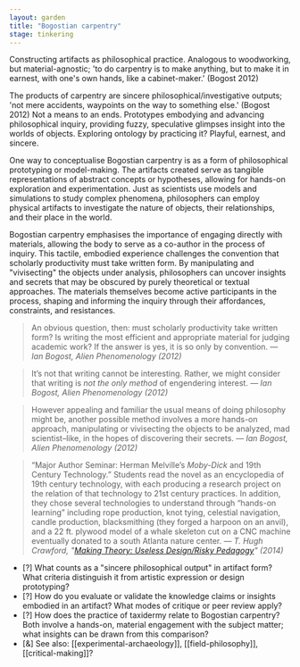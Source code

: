 ```yaml
---  
layout: garden
title: "Bogostian carpentry"
stage: tinkering
---
```


Constructing artifacts as philosophical practice. Analogous to woodworking, but material-agnostic; 'to do carpentry is to make anything, but to make it in earnest, with one's own hands, like a cabinet-maker.' (Bogost 2012)

The products of carpentry are sincere philosophical/investigative outputs; 'not mere accidents, waypoints on the way to something else.' (Bogost 2012) Not a means to an ends. Prototypes embodying and advancing philosophical inquiry, providing fuzzy, speculative glimpses insight into the worlds of objects. Exploring ontology by practicing it? Playful, earnest, and sincere.

One way to conceptualise Bogostian carpentry is as a form of philosophical prototyping or model-making. The artifacts created serve as tangible representations of abstract concepts or hypotheses, allowing for hands-on exploration and experimentation. Just as scientists use models and simulations to study complex phenomena, philosophers can employ physical artifacts to investigate the nature of objects, their relationships, and their place in the world.

Bogostian carpentry emphasises the importance of engaging directly with materials, allowing the body to serve as a co-author in the process of inquiry. This tactile, embodied experience challenges the convention that scholarly productivity must take written form. By manipulating and "vivisecting" the objects under analysis, philosophers can uncover insights and secrets that may be obscured by purely theoretical or textual approaches. The materials themselves become active participants in the process, shaping and informing the inquiry through their affordances, constraints, and resistances.

> An obvious question, then: must scholarly productivity take written form? Is writing the most efficient and appropriate material for judging academic work? If the answer is yes, it is so only by convention.
<cite>— Ian Bogost, _Alien Phenomenology_ (2012)</cite>

> It’s not that writing cannot be interesting. Rather, we might consider that writing is _not the only method_ of engendering interest.
<cite>— Ian Bogost, _Alien Phenomenology_ (2012)</cite>

> However appealing and familiar the usual means of doing philosophy might be, another possible method involves a more hands-on approach, manipulating or vivisecting the objects to be analyzed, mad scientist–like, in the hopes of discovering their secrets.
<cite>— Ian Bogost, _Alien Phenomenology_ (2012)</cite>

> “Major Author Seminar: Herman Melville’s _Moby-Dick_ and 19th Century Technology.” Students read the novel as an encyclopedia of 19th century technology, with each producing a research project on the relation of that technology to 21st century practices.  In addition, they chose several technologies to understand through “hands-on learning” including rope production, knot tying, celestial navigation, candle production, blacksmithing (they forged a harpoon on an anvil), and a 22 ft. plywood model of a whale skeleton cut on a CNC machine eventually donated to a south Atlanta nature center.
<cite>— T. Hugh Crawford, "[Making Theory: Useless Design/Risky Pedagogy](https://leading-edge.iac.gatech.edu/humanistic-perspectives/making-theory-useless-designrisky-pedagogy/)" (2014)</cite>

- [?] What counts as a "sincere philosophical output" in artifact form? What criteria distinguish it from artistic expression or design prototyping?
- [?] How do you evaluate or validate the knowledge claims or insights embodied in an artifact? What modes of critique or peer review apply?
- [?] How does the practice of taxidermy relate to Bogostian carpentry? Both involve a hands-on, material engagement with the subject matter; what insights can be drawn from this comparison?
- [&] See also: [[experimental-archaeology]], [[field-philosophy]], [[critical-making]]?